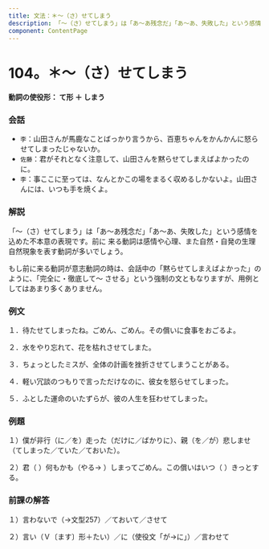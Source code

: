 ```yaml
---
title: 文法：＊～（さ）せてしまう
description: 「～（さ）せてしまう」は「あ～あ残念だ」「あ～あ、失敗した」という感情を込めた不本意の表現です。前に 来る動詞は感情や心理、また自然・自発の生理自然現象を表す動詞が多いでしょう。
component: ContentPage
---
```



# 104。＊～（さ）せてしまう
#### 動詞の使役形： て形 ＋ しまう
### 会話
- `李`：山田さんが馬鹿なことばっかり言うから、百恵ちゃんをかんかんに怒らせてしまったじゃないか。
- `佐藤`：君がそれとなく注意して、山田さんを黙らせてしまえばよかったのに。
- `李`：事ここに至っては、なんとかこの場をまるく収めるしかないよ。山田さんには、いつも手を焼くよ。
### 解説
「～（さ）せてしまう」は「あ～あ残念だ」「あ～あ、失敗した」という感情を込めた不本意の表現です。前に 来る動詞は感情や心理、また自然・自発の生理自然現象を表す動詞が多いでしょう。

もし前に来る動詞が意志動詞の時は、会話中の「黙らせてしまえばよかった」のように、「完全に・徹底して～ させる」という強制の文ともなりますが、用例としてはあまり多くありません。
### 例文
１．待たせてしまったね。ごめん、ごめん。その償いに食事をおごるよ。

２．水をやり忘れて、花を枯れさせてしまた。

３．ちょっとしたミスが、全体の計画を挫折させてしまうことがある。

４．軽い冗談のつもりで言っただけなのに、彼女を怒らせてしまった。

５．ふとした運命のいたずらが、彼の人生を狂わせてしまった。
### 例題
１）僕が非行（に／を）走った（だけに／ばかりに）、親（を／が）悲しませ（てしまった／ていた／ておいた）。

２）君（ ）何もかも（やる→ ）しまってごめん。この償いはいつ（ ）きっとする。
### 前課の解答
１）言わないで（→文型257）／ておいて／させて

２）言い（Ｖ〔ます〕形＋たい）／に（使役文「が→に」）／言わせて
